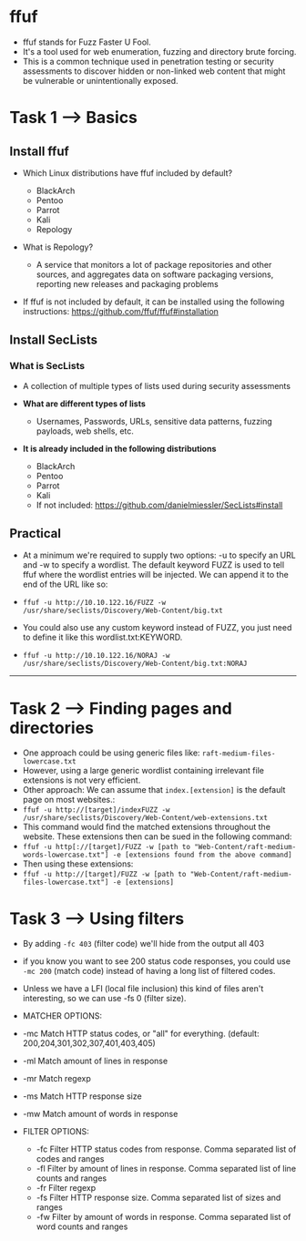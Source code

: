 # ffuf
* ffuf stands for Fuzz Faster U Fool.
* It's a tool used for web enumeration, fuzzing and directory brute forcing.
* This is a common technique used in penetration testing or security assessments to discover hidden or non-linked web content that might be vulnerable or unintentionally exposed.

# Task 1 --> Basics
## Install ffuf
* Which Linux distributions have ffuf included by default?
  * BlackArch
  * Pentoo
  * Parrot
  * Kali
  * Repology
 
* What is Repology?
  * A service that monitors a lot of package repositories and other sources, and aggregates data on software packaging versions, reporting new releases and packaging problems

* If ffuf is not included by default, it can be installed using the following instructions: https://github.com/ffuf/ffuf#installation


## Install SecLists

### What is SecLists
* A collection of multiple types of lists used during security assessments

* **What are different types of lists**
  * Usernames, Passwords, URLs, sensitive data patterns, fuzzing payloads, web shells, etc.
 
* **It is already included in the following distributions**
  * BlackArch
  * Pentoo
  * Parrot
  * Kali
  * If not included: https://github.com/danielmiessler/SecLists#install
 
## Practical
* At a minimum we're required to supply two options: -u to specify an URL and -w to specify a wordlist. The default keyword FUZZ is used to tell ffuf where the wordlist entries will be injected. We can append it to the end of the URL like so:

* `ffuf -u http://10.10.122.16/FUZZ -w /usr/share/seclists/Discovery/Web-Content/big.txt`

* You could also use any custom keyword instead of FUZZ, you just need to define it like this wordlist.txt:KEYWORD.

* `ffuf -u http://10.10.122.16/NORAJ -w /usr/share/seclists/Discovery/Web-Content/big.txt:NORAJ`

***
# Task 2 --> Finding pages and directories
* One approach could be using generic files like: `raft-medium-files-lowercase.txt`
* However, using a large generic wordlist containing irrelevant file extensions is not very efficient.
* Other approach: We can assume that `index.[extension]` is the default page on most websites.:
* `ffuf -u http://[target]/indexFUZZ -w /usr/share/seclists/Discovery/Web-Content/web-extensions.txt`
* This command would find the matched extensions throughout the website. These extensions then can be sued in the following command:
 * `ffuf -u http[://[target]/FUZZ -w [path to "Web-Content/raft-medium-words-lowercase.txt"] -e [extensions found from the above command]`
* Then using these extensions:
 * `ffuf -u http://[target]/FUZZ -w [path to "Web-Content/raft-medium-files-lowercase.txt"] -e [extensions]`

# Task 3 --> Using filters
* By adding `-fc 403` (filter code) we'll hide from the output all 403
* if you know you want to see 200 status code responses, you could use `-mc 200` (match code) instead of having a long list of filtered codes.
* Unless we have a LFI (local file inclusion) this kind of files aren't interesting, so we can use -fs 0 (filter size).
* MATCHER OPTIONS:
 * -mc                 Match HTTP status codes, or "all" for everything. (default: 200,204,301,302,307,401,403,405)
 * -ml                 Match amount of lines in response
 * -mr                 Match regexp
 * -ms                 Match HTTP response size
 * -mw                 Match amount of words in response

* FILTER OPTIONS:
  * -fc                 Filter HTTP status codes from response. Comma separated list of codes and ranges
  * -fl                 Filter by amount of lines in response. Comma separated list of line counts and ranges
  * -fr                 Filter regexp
  * -fs                 Filter HTTP response size. Comma separated list of sizes and ranges
  * -fw                 Filter by amount of words in response. Comma separated list of word counts and ranges
